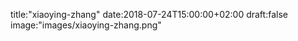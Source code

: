 title:"xiaoying-zhang"
date:2018-07-24T15:00:00+02:00
draft:false
image:"images/xiaoying-zhang.png"

